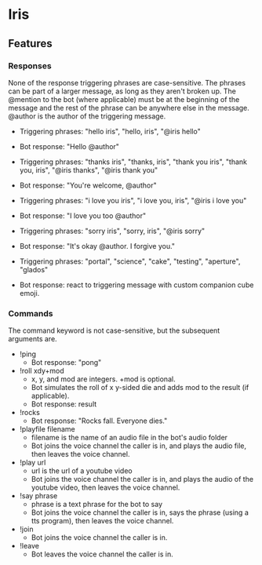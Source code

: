 # Iris

## Features

### Responses
None of the response triggering phrases are case-sensitive. The phrases can be part of a larger message, as long as they aren't broken up. 
The @mention to the bot (where applicable) must be at the beginning of the message and the rest of the phrase can be anywhere else in the 
message. @author is the author of the triggering message.
* Triggering phrases: "hello iris", "hello, iris", "@iris hello"
* Bot response: "Hello @author"


* Triggering phrases: "thanks iris", "thanks, iris", "thank you iris", "thank you, iris", "@iris thanks", "@iris thank you"
* Bot response: "You're welcome, @author"


* Triggering phrases: "i love you iris", "i love you, iris", "@iris i love you"
* Bot response: "I love you too @author"


* Triggering phrases: "sorry iris", "sorry, iris", "@iris sorry"
* Bot response: "It's okay @author. I forgive you."


* Triggering phrases: "portal", "science", "cake", "testing", "aperture", "glados"
* Bot response: react to triggering message with custom companion cube emoji.


### Commands
The command keyword is not case-sensitive, but the subsequent arguments are.
* !ping
  * Bot response: "pong"
* !roll xdy+mod
  * x, y, and mod are integers. +mod is optional.
  * Bot simulates the roll of x y-sided die and adds mod to the result (if applicable).
  * Bot response: result
* !rocks
  * Bot response: "Rocks fall. Everyone dies."
* !playfile filename
  * filename is the name of an audio file in the bot's audio folder
  * Bot joins the voice channel the caller is in, and plays the audio file, then leaves the voice channel.
* !play url
  * url is the url of a youtube video
  * Bot joins the voice channel the caller is in, and plays the audio of the youtube video, then leaves the voice channel.
* !say phrase
  * phrase is a text phrase for the bot to say
  * Bot joins the voice channel the caller is in, says the phrase (using a tts program), then leaves the voice channel.
* !join
  * Bot joins the voice channel the caller is in.
* !leave
  * Bot leaves the voice channel the caller is in.